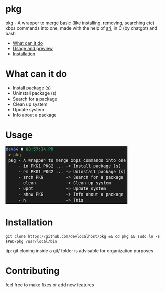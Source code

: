 # pkg
pkg - A wrapper to merge basic (like installing, removing, searching etc) xbps commands into one, made with the help of [ari](https://ari-web.xyz/gh), in C (by chatgpt) and bash


- [What can it do](#what-can-it-do)
- [Usage and preview](#usage)
- [Installation](#installation)
# What can it do
+ Install package (s)
+ Uninstall package (s)
+ Search for a package
+ Clean up system
+ Update system
+ Info about a package

# Usage
![a preview screenshot of what pkg can do](pre.png)

# Installation

```
git clone https://github.com/devlocalhost/pkg && cd pkg && sudo ln -s $PWD/pkg /usr/local/bin

```
tip: git cloning inside a git/ folder is advisable for organization purposes



# Contributing
feel free to make fixes or add new features
